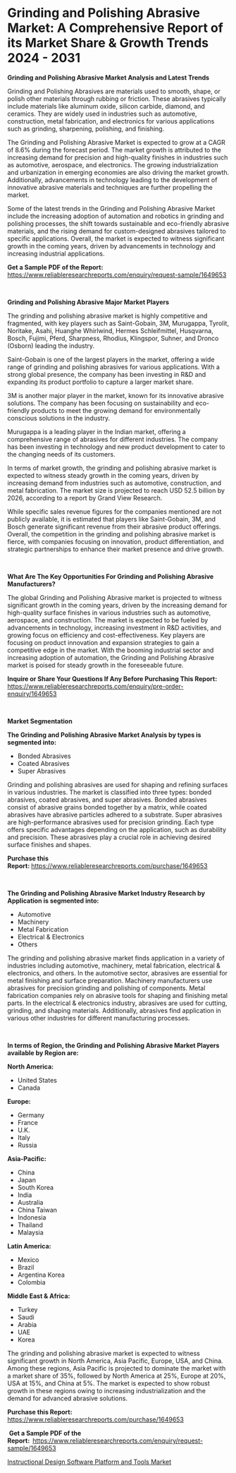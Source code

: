 <p><h1>Grinding and Polishing Abrasive Market: A Comprehensive Report of its Market Share & Growth Trends 2024 - 2031</h1></p><p><strong>Grinding and Polishing Abrasive Market Analysis and Latest Trends</strong></p>
<p><p>Grinding and Polishing Abrasives are materials used to smooth, shape, or polish other materials through rubbing or friction. These abrasives typically include materials like aluminum oxide, silicon carbide, diamond, and ceramics. They are widely used in industries such as automotive, construction, metal fabrication, and electronics for various applications such as grinding, sharpening, polishing, and finishing.</p><p>The Grinding and Polishing Abrasive Market is expected to grow at a CAGR of 8.6% during the forecast period. The market growth is attributed to the increasing demand for precision and high-quality finishes in industries such as automotive, aerospace, and electronics. The growing industrialization and urbanization in emerging economies are also driving the market growth. Additionally, advancements in technology leading to the development of innovative abrasive materials and techniques are further propelling the market.</p><p>Some of the latest trends in the Grinding and Polishing Abrasive Market include the increasing adoption of automation and robotics in grinding and polishing processes, the shift towards sustainable and eco-friendly abrasive materials, and the rising demand for custom-designed abrasives tailored to specific applications. Overall, the market is expected to witness significant growth in the coming years, driven by advancements in technology and increasing industrial applications.</p></p>
<p><strong>Get a Sample PDF of the Report:&nbsp;</strong> <a href="https://www.reliableresearchreports.com/enquiry/request-sample/1649653">https://www.reliableresearchreports.com/enquiry/request-sample/1649653</a></p>
<p>&nbsp;</p>
<p><strong>Grinding and Polishing Abrasive Major Market Players</strong></p>
<p><p>The grinding and polishing abrasive market is highly competitive and fragmented, with key players such as Saint-Gobain, 3M, Murugappa, Tyrolit, Noritake, Asahi, Huanghe Whirlwind, Hermes Schleifmittel, Husqvarna, Bosch, Fujimi, Pferd, Sharpness, Rhodius, Klingspor, Suhner, and Dronco (Osborn) leading the industry. </p><p>Saint-Gobain is one of the largest players in the market, offering a wide range of grinding and polishing abrasives for various applications. With a strong global presence, the company has been investing in R&D and expanding its product portfolio to capture a larger market share.</p><p>3M is another major player in the market, known for its innovative abrasive solutions. The company has been focusing on sustainability and eco-friendly products to meet the growing demand for environmentally conscious solutions in the industry.</p><p>Murugappa is a leading player in the Indian market, offering a comprehensive range of abrasives for different industries. The company has been investing in technology and new product development to cater to the changing needs of its customers.</p><p>In terms of market growth, the grinding and polishing abrasive market is expected to witness steady growth in the coming years, driven by increasing demand from industries such as automotive, construction, and metal fabrication. The market size is projected to reach USD 52.5 billion by 2026, according to a report by Grand View Research.</p><p>While specific sales revenue figures for the companies mentioned are not publicly available, it is estimated that players like Saint-Gobain, 3M, and Bosch generate significant revenue from their abrasive product offerings. Overall, the competition in the grinding and polishing abrasive market is fierce, with companies focusing on innovation, product differentiation, and strategic partnerships to enhance their market presence and drive growth.</p></p>
<p>&nbsp;</p>
<p><strong>What Are The Key Opportunities For Grinding and Polishing Abrasive Manufacturers?</strong></p>
<p><p>The global Grinding and Polishing Abrasive market is projected to witness significant growth in the coming years, driven by the increasing demand for high-quality surface finishes in various industries such as automotive, aerospace, and construction. The market is expected to be fueled by advancements in technology, increasing investment in R&D activities, and growing focus on efficiency and cost-effectiveness. Key players are focusing on product innovation and expansion strategies to gain a competitive edge in the market. With the booming industrial sector and increasing adoption of automation, the Grinding and Polishing Abrasive market is poised for steady growth in the foreseeable future.</p></p>
<p><strong>Inquire or Share Your Questions If Any Before Purchasing This Report:</strong> <a href="https://www.reliableresearchreports.com/enquiry/pre-order-enquiry/1649653">https://www.reliableresearchreports.com/enquiry/pre-order-enquiry/1649653</a></p>
<p>&nbsp;</p>
<p><strong>Market Segmentation</strong></p>
<p><strong>The Grinding and Polishing Abrasive Market Analysis by types is segmented into:</strong></p>
<p><ul><li>Bonded Abrasives</li><li>Coated Abrasives</li><li>Super Abrasives</li></ul></p>
<p><p>Grinding and polishing abrasives are used for shaping and refining surfaces in various industries. The market is classified into three types: bonded abrasives, coated abrasives, and super abrasives. Bonded abrasives consist of abrasive grains bonded together by a matrix, while coated abrasives have abrasive particles adhered to a substrate. Super abrasives are high-performance abrasives used for precision grinding. Each type offers specific advantages depending on the application, such as durability and precision. These abrasives play a crucial role in achieving desired surface finishes and shapes.</p></p>
<p><strong>Purchase this Report:&nbsp;</strong><a href="https://www.reliableresearchreports.com/purchase/1649653">https://www.reliableresearchreports.com/purchase/1649653</a></p>
<p>&nbsp;</p>
<p><strong>The Grinding and Polishing Abrasive Market Industry Research by Application is segmented into:</strong></p>
<p><ul><li>Automotive</li><li>Machinery</li><li>Metal Fabrication</li><li>Electrical & Electronics</li><li>Others</li></ul></p>
<p><p>The grinding and polishing abrasive market finds application in a variety of industries including automotive, machinery, metal fabrication, electrical & electronics, and others. In the automotive sector, abrasives are essential for metal finishing and surface preparation. Machinery manufacturers use abrasives for precision grinding and polishing of components. Metal fabrication companies rely on abrasive tools for shaping and finishing metal parts. In the electrical & electronics industry, abrasives are used for cutting, grinding, and shaping materials. Additionally, abrasives find application in various other industries for different manufacturing processes.</p></p>
<p>&nbsp;</p>
<p><strong>In terms of Region, the Grinding and Polishing Abrasive Market Players available by Region are:</strong></p>
<p>
    <p> <strong> North America: </strong>
        <ul>
            <li>United States</li>
            <li>Canada</li>
        </ul>
        </p> 
    <p> <strong> Europe: </strong>
        <ul>
            <li>Germany</li>
            <li>France</li>
            <li>U.K.</li>
            <li>Italy</li>
            <li>Russia</li>
        </ul>
        </p> 
    <p> <strong> Asia-Pacific: </strong>
        <ul>
            <li>China</li>
            <li>Japan</li>
            <li>South Korea</li>
            <li>India</li>
            <li>Australia</li>
            <li>China Taiwan</li>
            <li>Indonesia</li>
            <li>Thailand</li>
            <li>Malaysia</li>
        </ul>
        </p> 
    <p> <strong> Latin America: </strong>
        <ul>
            <li>Mexico</li>
            <li>Brazil</li>
            <li>Argentina Korea</li>
            <li>Colombia</li>
        </ul>
        </p> 
    <p> <strong> Middle East & Africa: </strong>
        <ul>
            <li>Turkey</li>
            <li>Saudi</li>
            <li>Arabia</li>
            <li>UAE</li>
            <li>Korea</li>
        </ul>
    </p>
    </p>
<p><p>The grinding and polishing abrasive market is expected to witness significant growth in North America, Asia Pacific, Europe, USA, and China. Among these regions, Asia Pacific is projected to dominate the market with a market share of 35%, followed by North America at 25%, Europe at 20%, USA at 15%, and China at 5%. The market is expected to show robust growth in these regions owing to increasing industrialization and the demand for advanced abrasive solutions.</p></p>
<p><strong>Purchase this Report: </strong><a href="https://www.reliableresearchreports.com/purchase/1649653">https://www.reliableresearchreports.com/purchase/1649653</a></p>
<p>&nbsp;<strong>Get a Sample PDF of the Report:&nbsp;&nbsp;</strong><a href="https://www.reliableresearchreports.com/enquiry/request-sample/1649653">https://www.reliableresearchreports.com/enquiry/request-sample/1649653</a></p>
<p><strong></strong></p>
<p><p><a href="https://github.com/kosella/Market-Research-Report-List-2/blob/main/instructional-design-software-platform-and-tools-market.md">Instructional Design Software Platform and Tools Market</a></p></p>
